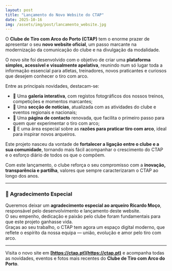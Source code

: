 ```yaml
---
layout: post
title: "Lançamento do Novo Website do CTAP"
date: 2025-10-16
img: /assets/img/post/lancamento_website.jpg
---
```


O **Clube de Tiro com Arco do Porto (CTAP)** tem o enorme prazer de apresentar o seu **novo website oficial**, um passo marcante na modernização da comunicação do clube e na divulgação da modalidade.

O novo site foi desenvolvido com o objetivo de criar uma **plataforma simples, acessível e visualmente apelativa**, reunindo num só lugar toda a informação essencial para atletas, treinadores, novos praticantes e curiosos que desejem conhecer o tiro com arco.

Entre as principais novidades, destacam-se:

- 🏹 Uma **galeria interativa**, com registos fotográficos dos nossos treinos, competições e momentos marcantes;  
- 📅 Uma **secção de notícias**, atualizada com as atividades do clube e eventos regionais e nacionais;  
- 💬 Uma **página de contacto** renovada, que facilita o primeiro passo para quem quer experimentar o tiro com arco;  
- 💚 E uma área especial sobre as **razões para praticar tiro com arco**, ideal para inspirar novos arqueiros.

Este projeto nasceu da vontade de **fortalecer a ligação entre o clube e a sua comunidade**, tornando mais fácil acompanhar o crescimento do CTAP e o esforço diário de todos os que o compõem.

Com este lançamento, o clube reforça o seu compromisso com a **inovação, transparência e partilha**, valores que sempre caracterizaram o CTAP ao longo dos anos.

---

### 🙏 Agradecimento Especial

Queremos deixar um **agradecimento especial ao arqueiro Ricardo Moço**, responsável pelo desenvolvimento e lançamento deste website.  
O seu empenho, dedicação e paixão pelo clube foram fundamentais para que este projeto ganhasse vida.  
Graças ao seu trabalho, o CTAP tem agora um espaço digital moderno, que reflete o espírito da nossa equipa — união, evolução e amor pelo tiro com arco.

---

Visita o novo site em **[https://ctap.pt](https://ctap.pt)** e acompanha todas as novidades, eventos e fotos mais recentes do **Clube de Tiro com Arco do Porto**.

